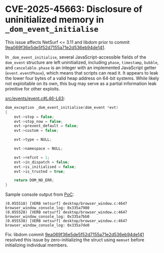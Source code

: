 # CVE-2025-45663: Disclosure of uninitialized memory in `_dom_event_initialise`

This issue affects NetSurf <= 3.11 and libdom prior to commit [9ea069f36e5de5f52d7155a71e2d536eb94de141](https://github.com/netsurf-browser/libdom/commit/9ea069f36e5de5f52d7155a71e2d536eb94de141).

In `_dom_event_initialise`, several JavaScript-accessible fields of the `dom_event` structure are left uninitialized, including `phase`, `timestamp`, `bubble`, and `cancelable`. `phase` is an integer with an implemented JavaScript getter (`event.eventPhase`), which means that scripts can read it. It appears to leak the lower four bytes of a valid heap address on 64-bit systems. While likely not exploitable on its own, this bug may serve as a partial information leak primitive for other exploits.

[src/events/event.c#L46-L63](https://github.com/netsurf-browser/libdom/blob/a2ffae698d4c12d9457c62b79eddd4342e2e213c/src/events/event.c#L46-L63):

```c
dom_exception _dom_event_initialise(dom_event *evt)
{
	evt->stop = false;
	evt->stop_now = false;
	evt->prevent_default = false;
	evt->custom = false;

	evt->type = NULL;

	evt->namespace = NULL;

	evt->refcnt = 1;
	evt->in_dispatch = false;
	evt->is_initialised = false;
	evt->is_trusted = true;

	return DOM_NO_ERR;
}
```

Sample console output from [PoC](poc.html):

```
(0.055518) [VERB netsurf] desktop/browser_window.c:4647 browser_window_console_log: 0x335a7980
(0.055528) [VERB netsurf] desktop/browser_window.c:4647 browser_window_console_log: 0x335a7bb0
(0.055538) [VERB netsurf] desktop/browser_window.c:4647 browser_window_console_log: 0x335a7de0
```

Fix: libdom commit [9ea069f36e5de5f52d7155a71e2d536eb94de141](https://github.com/netsurf-browser/libdom/commit/9ea069f36e5de5f52d7155a71e2d536eb94de141) resolved this issue by zero-initializing the struct using `memset` before initializing individual members.